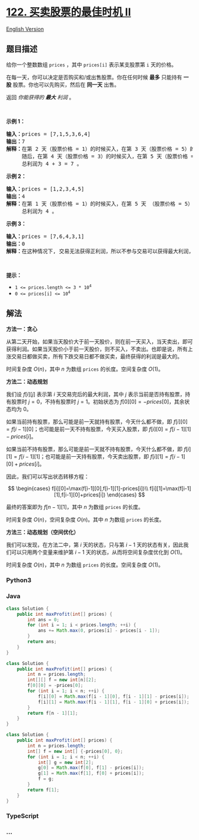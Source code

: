 # [122. 买卖股票的最佳时机 II](https://leetcode.cn/problems/best-time-to-buy-and-sell-stock-ii)

[English Version](/solution/0100-0199/0122.Best%20Time%20to%20Buy%20and%20Sell%20Stock%20II/README_EN.md)

## 题目描述

<!-- 这里写题目描述 -->

<p>给你一个整数数组 <code>prices</code> ，其中&nbsp;<code>prices[i]</code> 表示某支股票第 <code>i</code> 天的价格。</p>

<p>在每一天，你可以决定是否购买和/或出售股票。你在任何时候&nbsp;<strong>最多</strong>&nbsp;只能持有 <strong>一股</strong> 股票。你也可以先购买，然后在 <strong>同一天</strong> 出售。</p>

<p>返回 <em>你能获得的 <strong>最大</strong> 利润</em>&nbsp;。</p>

<p>&nbsp;</p>

<p><strong>示例 1：</strong></p>

<pre>
<strong>输入：</strong>prices = [7,1,5,3,6,4]
<strong>输出：</strong>7
<strong>解释：</strong>在第 2 天（股票价格 = 1）的时候买入，在第 3 天（股票价格 = 5）的时候卖出, 这笔交易所能获得利润 = 5 - 1 = 4 。
&nbsp;    随后，在第 4 天（股票价格 = 3）的时候买入，在第 5 天（股票价格 = 6）的时候卖出, 这笔交易所能获得利润 = 6 - 3 = 3 。
     总利润为 4 + 3 = 7 。</pre>

<p><strong>示例 2：</strong></p>

<pre>
<strong>输入：</strong>prices = [1,2,3,4,5]
<strong>输出：</strong>4
<strong>解释：</strong>在第 1 天（股票价格 = 1）的时候买入，在第 5 天 （股票价格 = 5）的时候卖出, 这笔交易所能获得利润 = 5 - 1 = 4 。
&nbsp;    总利润为 4 。</pre>

<p><strong>示例&nbsp;3：</strong></p>

<pre>
<strong>输入：</strong>prices = [7,6,4,3,1]
<strong>输出：</strong>0
<strong>解释：</strong>在这种情况下, 交易无法获得正利润，所以不参与交易可以获得最大利润，最大利润为 0 。</pre>

<p>&nbsp;</p>

<p><strong>提示：</strong></p>

<ul>
	<li><code>1 &lt;= prices.length &lt;= 3 * 10<sup>4</sup></code></li>
	<li><code>0 &lt;= prices[i] &lt;= 10<sup>4</sup></code></li>
</ul>

## 解法

<!-- 这里可写通用的实现逻辑 -->

**方法一：贪心**

从第二天开始，如果当天股价大于前一天股价，则在前一天买入，当天卖出，即可获得利润。如果当天股价小于前一天股价，则不买入，不卖出。也即是说，所有上涨交易日都做买卖，所有下跌交易日都不做买卖，最终获得的利润是最大的。

时间复杂度 $O(n)$，其中 $n$ 为数组 `prices` 的长度。空间复杂度 $O(1)$。

**方法二：动态规划**

我们设 $f[i][j]$ 表示第 $i$ 天交易完后的最大利润，其中 $j$ 表示当前是否持有股票，持有股票时 $j=0$，不持有股票时 $j=1$。初始状态为 $f[0][0]=-prices[0]$，其余状态均为 $0$。

如果当前持有股票，那么可能是前一天就持有股票，今天什么都不做，即 $f[i][0]=f[i-1][0]$；也可能是前一天不持有股票，今天买入股票，即 $f[i][0]=f[i-1][1]-prices[i]$。

如果当前不持有股票，那么可能是前一天就不持有股票，今天什么都不做，即 $f[i][1]=f[i-1][1]$；也可能是前一天持有股票，今天卖出股票，即 $f[i][1]=f[i-1][0]+prices[i]$。

因此，我们可以写出状态转移方程：

$$
\begin{cases}
f[i][0]=\max(f[i-1][0],f[i-1][1]-prices[i])\\
f[i][1]=\max(f[i-1][1],f[i-1][0]+prices[i])
\end{cases}
$$

最终的答案即为 $f[n-1][1]$，其中 $n$ 为数组 `prices` 的长度。

时间复杂度 $O(n)$，空间复杂度 $O(n)$。其中 $n$ 为数组 `prices` 的长度。

**方法三：动态规划（空间优化）**

我们可以发现，在方法二中，第 $i$ 天的状态，只与第 $i-1$ 天的状态有关，因此我们可以只用两个变量来维护第 $i-1$ 天的状态，从而将空间复杂度优化到 $O(1)$。

时间复杂度 $O(n)$，其中 $n$ 为数组 `prices` 的长度。空间复杂度 $O(1)$。

<!-- tabs:start -->

### **Python3**

<!-- 这里可写当前语言的特殊实现逻辑 -->







### **Java**

<!-- 这里可写当前语言的特殊实现逻辑 -->

```java
class Solution {
    public int maxProfit(int[] prices) {
        int ans = 0;
        for (int i = 1; i < prices.length; ++i) {
            ans += Math.max(0, prices[i] - prices[i - 1]);
        }
        return ans;
    }
}
```

```java
class Solution {
    public int maxProfit(int[] prices) {
        int n = prices.length;
        int[][] f = new int[n][2];
        f[0][0] = -prices[0];
        for (int i = 1; i < n; ++i) {
            f[i][0] = Math.max(f[i - 1][0], f[i - 1][1] - prices[i]);
            f[i][1] = Math.max(f[i - 1][1], f[i - 1][0] + prices[i]);
        }
        return f[n - 1][1];
    }
}
```

```java
class Solution {
    public int maxProfit(int[] prices) {
        int n = prices.length;
        int[] f = new int[] {-prices[0], 0};
        for (int i = 1; i < n; ++i) {
            int[] g = new int[2];
            g[0] = Math.max(f[0], f[1] - prices[i]);
            g[1] = Math.max(f[1], f[0] + prices[i]);
            f = g;
        }
        return f[1];
    }
}
```

















### **TypeScript**

















### **...**

```

```


